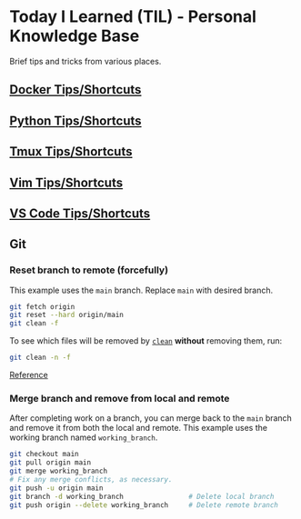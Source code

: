 # Today I Learned (TIL) - Personal Knowledge Base

Brief tips and tricks from various places.

## [Docker Tips/Shortcuts](https://github.com/TimothyDJones/til/blob/main/Docker_Tips.md)
## [Python Tips/Shortcuts](https://github.com/TimothyDJones/til/blob/main/Python_Tips.md)
## [Tmux Tips/Shortcuts](https://github.com/TimothyDJones/til/blob/main/Tmux_Tips.md)
## [Vim Tips/Shortcuts](https://github.com/TimothyDJones/til/blob/main/Vim_Tips.md)
## [VS Code Tips/Shortcuts](https://github.com/TimothyDJones/til/blob/main/VS_Code_Tips.md)

## Git

### Reset branch to remote (forcefully)
This example uses the `main` branch.  Replace `main` with desired branch.
```bash
git fetch origin
git reset --hard origin/main
git clean -f
```
To see which files will be removed by [`clean`](https://git-scm.com/docs/git-clean) **without** removing them, run:
```bash
git clean -n -f
```

[Reference](https://stackoverflow.com/a/27664932)

### Merge branch and remove from local and remote
After completing work on a branch, you can merge back to the `main` branch and remove it from both the local and remote. This example uses the working branch named `working_branch`.
```bash
git checkout main
git pull origin main
git merge working_branch
# Fix any merge conflicts, as necessary.
git push -u origin main
git branch -d working_branch				# Delete local branch
git push origin --delete working_branch		# Delete remote branch
```
